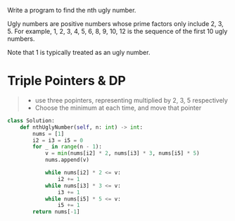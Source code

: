 Write a program to find the nth
 ugly number.

Ugly numbers are positive numbers whose prime factors only include 2, 3, 5. For example, 1, 2, 3, 4, 5, 6, 8, 9, 10, 12 is the sequence of the first 10 ugly numbers.

Note that 1 is typically treated as an ugly number.
# Triple Pointers & DP
>* use three popinters, representing multiplied by 2, 3, 5 respectively
>* Choose the minimum at each time, and move that pointer
```python
class Solution:
    def nthUglyNumber(self, n: int) -> int:
        nums = [1]
        i2 = i3 = i5 = 0
        for _ in range(n - 1):
            v = min(nums[i2] * 2, nums[i3] * 3, nums[i5] * 5)
            nums.append(v)

            while nums[i2] * 2 <= v:
                i2 += 1
            while nums[i3] * 3 <= v:
                i3 += 1
            while nums[i5] * 5 <= v:
                i5 += 1
        return nums[-1]

```